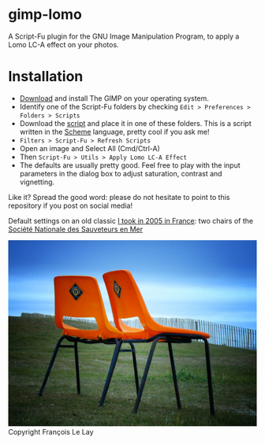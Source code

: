 # gimp-lomo

A Script-Fu plugin for the GNU Image Manipulation Program, to apply a Lomo LC-A effect on your photos.

# Installation

- [Download](https://www.gimp.org/downloads/) and install The GIMP on your operating system.
- Identify one of the Script-Fu folders by checking `Edit > Preferences > Folders > Scripts`
- Download the [script](https://raw.githubusercontent.com/lelayf/gimp-lomo/main/gimp-lomo.scm) and place it in one of these folders. This is a script written in the [Scheme](https://groups.csail.mit.edu/mac/projects/scheme/) language, pretty cool if you ask me!
- `Filters > Script-Fu > Refresh Scripts`
- Open an image and Select All (Cmd/Ctrl-A)
- Then `Script-Fu > Utils > Apply Lomo LC-A Effect`
- The defaults are usually pretty good. Feel free to play with the input parameters in the dialog box to adjust saturation, contrast and vignetting.


Like it? Spread the good word: please do not hesitate to point to this repository if you post on social media!


Default settings on an old classic [I took in 2005 in France](https://www.flickr.com/photos/kmf/4916250/in/photolist-rcqW): two chairs of the [Société Nationale des Sauveteurs en Mer](https://www.snsm.org/)


![](4916250_1664e6e0ae_o.jpg)
Copyright François Le Lay